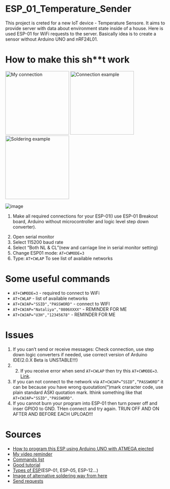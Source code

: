 # ESP_01_Temperature_Sender
This project is creted for a new IoT device - Temperature Sensore. It aims to provide server with data about environment state inside of a house.
Here is used ESP-01 for WiFi requests to the server. Basically idea is to create a sensor without Arduino UNO and nRF24L01.



# How to make this sh**t work
<!-- ![image](https://user-images.githubusercontent.com/48696470/140382628-33df5bd0-46d6-4a91-b54c-ef300504083e.png) -->

<div>
  <img src="https://user-images.githubusercontent.com/48696470/139743871-36d4f821-8e6a-4bcd-8e18-a4a71903e9e6.png" alt="My connection" height="200px"/>
  <img src="https://user-images.githubusercontent.com/48696470/139743683-5fbc1c17-9092-4dfb-9eaa-3837965f1c32.png" alt="Connection example" height="200px"/>
  <img src="https://user-images.githubusercontent.com/48696470/140382628-33df5bd0-46d6-4a91-b54c-ef300504083e.png" alt="Soldering example" title="Alternative soldering example" height="200px"/>
</div>

![image](https://user-images.githubusercontent.com/48696470/140387173-5c872534-c33e-48f5-8be9-c175ec7afcc8.png)


1. Make all required connections for your ESP-01(I use ESP-01 Breakout board, Arduino without microcontroller and logic level step down converter).
<!-- Images are replaced with HTML because they were too big, if there are any issues you can set it as before -->
<!--   ![image](https://user-images.githubusercontent.com/48696470/139743683-5fbc1c17-9092-4dfb-9eaa-3837965f1c32.png) -->
<!--   ![image](https://user-images.githubusercontent.com/48696470/139743871-36d4f821-8e6a-4bcd-8e18-a4a71903e9e6.png) -->
2. Open serial monitor
3. Select 115200 baud rate
4. Select “Both NL & CL”(new and carriage line in serial monitor setting)
5. Change ESP01 mode: `AT+CWMODE=3`
6. Type: `AT+CWLAP` To see list of available networks

# Some useful commands
- `AT+CWMODE=3` - required to connect to WiFi
- `AT+CWLAP` - list of available networks
- `AT+CWJAP="SSID","PASSWORD"` - connect to WIFI
- `AT+CWJAP="Nataliya","0806XXXX"` - REMINDER FOR ME
- `AT+CWJAP="U3H","12345678"` - REMINDER FOR ME

# Issues
1. If you can’t send or receive messages: Check connection, use step down logic converters if needed, use correct version of Arduino IDE(2.0.X Beta is UNSTABLE!!!)
2. 2.	If you receive error when send `AT+CWLAP` then try this `AT+CWMODE=3`. [Link](https://medium.com/@deduardopineda/the-correc-command-is-at-cwlap-wifi-name-wifi-password-d642b301c6ec).
3. If you can not connect to the  network via `AT+CWJAP=”SSID”,”PASSWORD”` it can be because you have wrong quoutation(“)mark craracter code, use plain standard ASKI quotation mark. Ithink something like that `AT+CWJAP="SSID","PASSWORD"`.
4. If you cannot burn your program into ESP-01 then turn power off and inser GPIO0 to GND. THen connect and try again. TRUN OFF AND ON AFTER AND BEFORE EACH UPLOAD!!!

# Sources
- [How to program this ESP using Arduino UNO with ATMEGA ejected](https://www.instructables.com/Programming-ESP-01-With-Arduino/)
- [My video reminder](https://youtu.be/keTwss8LwOI)
- [Commands list](https://wiki.iteadstudio.com/images/5/53/Esp8266_at_instruction_set_en_v1.5.4_0.pdf)
- [Good tutorial](https://www.geekstips.com/esp8266-arduino-tutorial-iot-code-example/)
- [Types of ESP](https://blog.squix.org/2015/03/esp8266-module-comparison-esp-01-esp-05.html)(ESP-01, ESP-05, ESP-12...)
- [Image of alternative soldering way from here](https://www.allaboutcircuits.com/projects/breadboard-and-program-an-esp-01-circuit-with-the-arduino-ide/)
- [Send requests](https://randomnerdtutorials.com/esp8266-nodemcu-http-get-post-arduino/)

